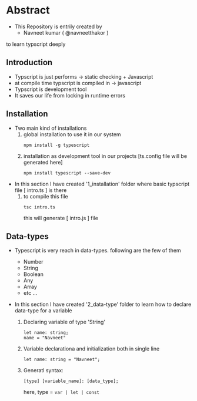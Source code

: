 # Abstract
- This Repository is entrily created by 
    - Navneet kumar ( @navneetthakor )

to learn typscript deeply

## Introduction

- Typscript is just performs ->  static checking + Javascript
- at compile time typscript is compiled in -> javascript
- Typscript is development tool
- It saves our life from locking in runtime errors
 

## Installation

- Two main kind of installations
    1. global installation to use it in our system
        ```
        npm install -g typescript
        ```
    2. installation as development tool in our projects [ts.config file will be generated here]
        ```
        npm install typescript --save-dev
        ```
- In this section I have created '1_installation' folder where basic typscript file [ intro.ts ] is there
    1.  to compile this file
        ```
        tsc intro.ts
        ```
        this will generate [ intro.js ] file 

## Data-types
- Typescript is very reach in data-types. following are the few of them
    - Number
    - String
    - Boolean
    - Any
    - Array
    - etc ...

- In this section I have created '2_data-type' folder to learn how to declare data-type for a variable
    1. Declaring variable of type 'String'
        ```
        let name: string;
        name = "Navneet"
        ```
    2. Variable declarationa and initialization both in single line
        ```
        let name: string = "Navneet";
        ```
    3. Generatl syntax:
        ```
        [type] [variable_name]: [data_type];
        ```
        here,
        type  = ```var | let | const ```


